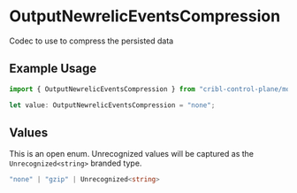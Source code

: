 # OutputNewrelicEventsCompression

Codec to use to compress the persisted data

## Example Usage

```typescript
import { OutputNewrelicEventsCompression } from "cribl-control-plane/models";

let value: OutputNewrelicEventsCompression = "none";
```

## Values

This is an open enum. Unrecognized values will be captured as the `Unrecognized<string>` branded type.

```typescript
"none" | "gzip" | Unrecognized<string>
```
